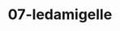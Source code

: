 ---
title: 07-ledamigelle
image: /v1543919832/viterbo/07-ledamigelle.jpg
brand: Le-damigelle-di-Caroline-M
layout: vestito
---